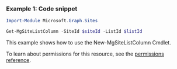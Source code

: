 ### Example 1: Code snippet

```powershellImport-Module Microsoft.Graph.Sites

Get-MgSiteListColumn -SiteId $siteId -ListId $listId
```
This example shows how to use the New-MgSiteListColumn Cmdlet.
To learn about permissions for this resource, see the [permissions reference](/graph/permissions-reference).


